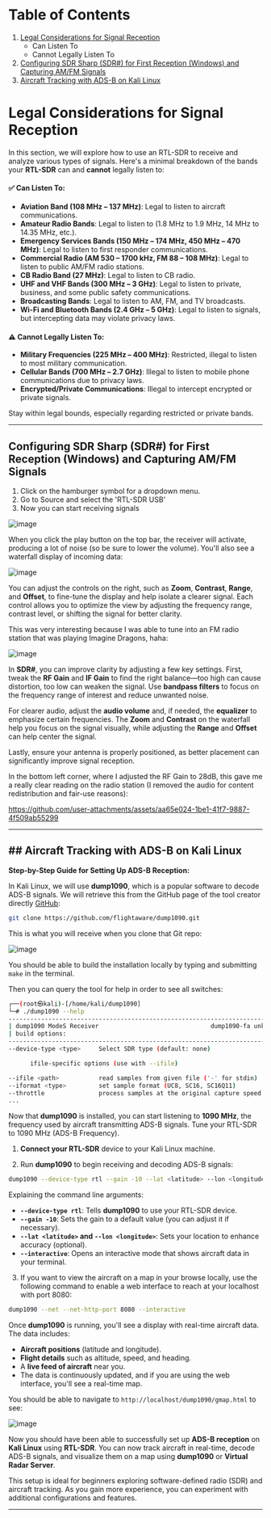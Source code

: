 # Table of Contents

1. [Legal Considerations for Signal Reception](#legal-considerations-for-signal-reception)
    - Can Listen To
    - Cannot Legally Listen To
2. [Configuring SDR Sharp (SDR#) for First Reception (Windows) and Capturing AM/FM Signals](#configuring-sdr-sharp-sdr-for-first-reception-windows-and-capturing-amfm-signals)
3. [Aircraft Tracking with ADS-B on Kali Linux](#aircraft-tracking-with-ads-b-on-kali-linux)

# Legal Considerations for Signal Reception

In this section, we will explore how to use an RTL-SDR to receive and analyze various types of signals. Here's a minimal breakdown of the bands your **RTL-SDR** can and **cannot** legally listen to:

#### ✅ Can Listen To:
- **Aviation Band (108 MHz – 137 MHz)**: Legal to listen to aircraft communications.
- **Amateur Radio Bands**: Legal to listen to (1.8 MHz to 1.9 MHz, 14 MHz to 14.35 MHz, etc.).
- **Emergency Services Bands (150 MHz – 174 MHz, 450 MHz – 470 MHz)**: Legal to listen to first responder communications.
- **Commercial Radio (AM 530 – 1700 kHz, FM 88 – 108 MHz)**: Legal to listen to public AM/FM radio stations.
- **CB Radio Band (27 MHz)**: Legal to listen to CB radio.
- **UHF and VHF Bands (300 MHz – 3 GHz)**: Legal to listen to private, business, and some public safety communications.
- **Broadcasting Bands**: Legal to listen to AM, FM, and TV broadcasts.
- **Wi-Fi and Bluetooth Bands (2.4 GHz – 5 GHz)**: Legal to listen to signals, but intercepting data may violate privacy laws.

#### ⚠️ Cannot Legally Listen To:
- **Military Frequencies (225 MHz – 400 MHz)**: Restricted, illegal to listen to most military communication.
- **Cellular Bands (700 MHz – 2.7 GHz)**: Illegal to listen to mobile phone communications due to privacy laws.
- **Encrypted/Private Communications**: Illegal to intercept encrypted or private signals.

Stay within legal bounds, especially regarding restricted or private bands.

---

## Configuring SDR Sharp (SDR#) for First Reception (Windows) and Capturing AM/FM Signals

1. Click on the hamburger symbol for a dropdown menu.
2. Go to Source and select the 'RTL-SDR USB'
3. Now you can start receiving signals

![image](https://github.com/user-attachments/assets/e05791c6-8fc2-4344-8fdf-1436294a372f)


When you click the play button on the top bar, the receiver will activate, producing a lot of noise (so be sure to lower the volume). You'll also see a waterfall display of incoming data:

![image](https://github.com/user-attachments/assets/062c544d-65d0-41f9-be4b-9d899e6c7515)


You can adjust the controls on the right, such as **Zoom**, **Contrast**, **Range**, and **Offset**, to fine-tune the display and help isolate a clearer signal. Each control allows you to optimize the view by adjusting the frequency range, contrast level, or shifting the signal for better clarity.

This was very interesting because I was able to tune into an FM radio station that was playing Imagine Dragons, haha:

![image](https://github.com/user-attachments/assets/b81d865a-836c-4d55-b0b4-cce71283c54b)


In **SDR#**, you can improve clarity by adjusting a few key settings. First, tweak the **RF Gain** and **IF Gain** to find the right balance—too high can cause distortion, too low can weaken the signal. Use **bandpass filters** to focus on the frequency range of interest and reduce unwanted noise.

For clearer audio, adjust the **audio volume** and, if needed, the **equalizer** to emphasize certain frequencies. The **Zoom** and **Contrast** on the waterfall help you focus on the signal visually, while adjusting the **Range** and **Offset** can help center the signal.

Lastly, ensure your antenna is properly positioned, as better placement can significantly improve signal reception.

In the bottom left corner, where I adjusted the RF Gain to 28dB, this gave me a really clear reading on the radio station (I removed the audio for content redistribution and fair-use reasons):

https://github.com/user-attachments/assets/aa65e024-1be1-41f7-9887-4f509ab55299

---

## ## **Aircraft Tracking with ADS-B on Kali Linux**

 **Step-by-Step Guide for Setting Up ADS-B Reception:**

In Kali Linux, we will use **dump1090**, which is a popular software to decode ADS-B signals. We will retrieve this from the GitHub page of the tool creator directly [GitHub](https://github.com/flightaware/dump1090):
```bash
git clone https://github.com/flightaware/dump1090.git
```

This is what you will receive when you clone that Git repo:

![image](https://github.com/user-attachments/assets/35b95a42-c168-4561-a76e-41ce003e8f67)


You should be able to build the installation locally by typing and submitting `make` in the terminal.

Then you can query the tool for help in order to see all switches:
```bash
┌──(root㉿kali)-[/home/kali/dump1090]
└─# ./dump1090 --help 
-----------------------------------------------------------------------------
| dump1090 ModeS Receiver                               dump1090-fa unknown |
| build options:                                                            |
-----------------------------------------------------------------------------
--device-type <type>     Select SDR type (default: none)

      ifile-specific options (use with --ifile)

--ifile <path>           read samples from given file ('-' for stdin)
--iformat <type>         set sample format (UC8, SC16, SC16Q11)
--throttle               process samples at the original capture speed
...
```


Now that **dump1090** is installed, you can start listening to **1090 MHz**, the frequency used by aircraft transmitting ADS-B signals. Tune your RTL-SDR to 1090 MHz (ADS-B Frequency).

1. **Connect your RTL-SDR** device to your Kali Linux machine.

2. Run **dump1090** to begin receiving and decoding ADS-B signals:
```bash
dump1090 --device-type rtl --gain -10 --lat <latitude> --lon <longitude> --interactive # You can omit latitude and longtitude
```

Explaining the command line arguments:
- **`--device-type rtl`**: Tells **dump1090** to use your RTL-SDR device.
- **`--gain -10`**: Sets the gain to a default value (you can adjust it if necessary).
- **`--lat <latitude>` and `--lon <longitude>`**: Sets your location to enhance accuracy (optional).
- **`--interactive`**: Opens an interactive mode that shows aircraft data in your terminal.

3. If you want to view the aircraft on a map in your browse locally, use the following command to enable a web interface to reach at your localhost with port 8080:
```bash
dump1090 --net --net-http-port 8080 --interactive
```

Once **dump1090** is running, you'll see a display with real-time aircraft data. The data includes:
- **Aircraft positions** (latitude and longitude).
- **Flight details** such as altitude, speed, and heading.
- A **live feed of aircraft** near you.
- The data is continuously updated, and if you are using the web interface, you'll see a real-time map.

You should be able to navigate to `http://localhost/dump1090/gmap.html` to see:

![image](https://github.com/user-attachments/assets/9d6ba3d4-7b86-420a-b6bb-a6a626cc4e7d)


Now you should have been able to successfully set up **ADS-B reception** on **Kali Linux** using **RTL-SDR**. You can now track aircraft in real-time, decode ADS-B signals, and visualize them on a map using **dump1090** or **Virtual Radar Server**.

This setup is ideal for beginners exploring software-defined radio (SDR) and aircraft tracking. As you gain more experience, you can experiment with additional configurations and features.


---


